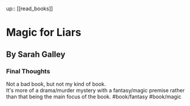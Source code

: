 up:: [[read_books]]

# Magic for Liars

## By Sarah Galley

### Final Thoughts

Not a bad book, but not my kind of book.  
It's more of a drama/murder mystery with a fantasy/magic premise rather than that being the main focus of the book.
#book/fantasy #book/magic
